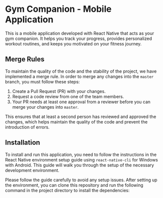 # Gym Companion - Mobile Application

This is a mobile application developed with React Native that acts as your gym companion. It helps you track your progress, provides personalized workout routines, and keeps you motivated on your fitness journey.

## Merge Rules

To maintain the quality of the code and the stability of the project, we have implemented a merge rule. In order to merge any changes into the `master` branch, you must follow these steps:

1. Create a Pull Request (PR) with your changes.
2. Request a code review from one of the team members.
3. Your PR needs at least one approval from a reviewer before you can merge your changes into `master`.

This ensures that at least a second person has reviewed and approved the changes, which helps maintain the quality of the code and prevent the introduction of errors.

## Installation

To install and run this application, you need to follow the instructions in the React Native environment setup guide using `react-native-cli` for Windows with Android. This guide will walk you through the setup of the necessary development environment.

Please follow the guide carefully to avoid any setup issues. After setting up the environment, you can clone this repository and run the following command in the project directory to install the dependencies:
